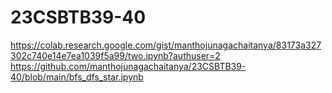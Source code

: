 # 23CSBTB39-40
https://colab.research.google.com/gist/manthojunagachaitanya/83173a327302c740e14e7ea1039f5a99/two.ipynb?authuser=2
https://github.com/manthojunagachaitanya/23CSBTB39-40/blob/main/bfs_dfs_star.ipynb

